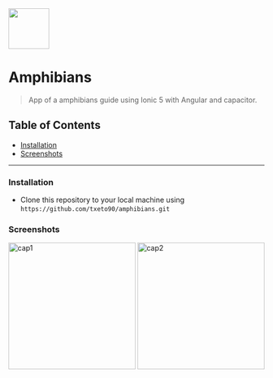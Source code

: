 <img src="https://i.ibb.co/V3YL5kb/anfibios.png" width="80px" height="80px">

# Amphibians

> App of a amphibians guide using Ionic 5 with Angular and capacitor.

## Table of Contents

- [Installation](#installation)
- [Screenshots](#screenshots)

---

### Installation

- Clone this repository to your local machine using `https://github.com/txeto90/amphibians.git`

### Screenshots
<img src="https://i.ibb.co/vhKZGWM/Captura.png" width="250px" alt="cap1" />   <img src="https://i.ibb.co/QFZFj7N/Captura2.png" width="250px" alt="cap2" />

